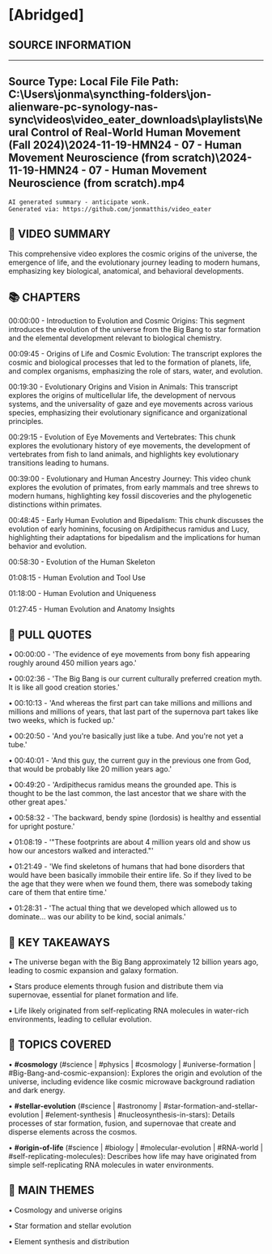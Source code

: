 # [Abridged] 

## SOURCE INFORMATION
--------------------------------------------------
Source Type: Local File
File Path: C:\Users\jonma\syncthing-folders\jon-alienware-pc-synology-nas-sync\videos\video_eater_downloads\playlists\Neural Control of Real-World Human Movement (Fall 2024)\2024-11-19-HMN24 - 07 - Human Movement Neuroscience (from scratch)\2024-11-19-HMN24 - 07 - Human Movement Neuroscience (from scratch).mp4
--------------------------------------------------



    
```
AI generated summary - anticipate wonk.
Generated via: https://github.com/jonmatthis/video_eater
```


📝 VIDEO SUMMARY
--------------------------------------------------
This comprehensive video explores the cosmic origins of the universe, the emergence of life, and the evolutionary journey leading to modern humans, emphasizing key biological, anatomical, and behavioral developments.

📚 CHAPTERS
--------------------------------------------------

00:00:00 - Introduction to Evolution and Cosmic Origins:
 This segment introduces the evolution of the universe from the Big Bang to star formation and the elemental development relevant to biological chemistry.

00:09:45 - Origins of Life and Cosmic Evolution:
 The transcript explores the cosmic and biological processes that led to the formation of planets, life, and complex organisms, emphasizing the role of stars, water, and evolution.

00:19:30 - Evolutionary Origins and Vision in Animals:
 This transcript explores the origins of multicellular life, the development of nervous systems, and the universality of gaze and eye movements across various species, emphasizing their evolutionary significance and organizational principles.

00:29:15 - Evolution of Eye Movements and Vertebrates:
 This chunk explores the evolutionary history of eye movements, the development of vertebrates from fish to land animals, and highlights key evolutionary transitions leading to humans.

00:39:00 - Evolutionary and Human Ancestry Journey:
 This video chunk explores the evolution of primates, from early mammals and tree shrews to modern humans, highlighting key fossil discoveries and the phylogenetic distinctions within primates.

00:48:45 - Early Human Evolution and Bipedalism:
 This chunk discusses the evolution of early hominins, focusing on Ardipithecus ramidus and Lucy, highlighting their adaptations for bipedalism and the implications for human behavior and evolution.

00:58:30 - Evolution of the Human Skeleton

01:08:15 - Human Evolution and Tool Use

01:18:00 - Human Evolution and Uniqueness

01:27:45 - Human Evolution and Anatomy Insights


💬 PULL QUOTES
--------------------------------------------------

• 00:00:00 - 'The evidence of eye movements from bony fish appearing roughly around 450 million years ago.'

• 00:02:36 - 'The Big Bang is our current culturally preferred creation myth. It is like all good creation stories.'

• 00:10:13 - 'And whereas the first part can take millions and millions and millions and millions of years, that last part of the supernova part takes like two weeks, which is fucked up.'

• 00:20:50 - 'And you're basically just like a tube. And you're not yet a tube.'

• 00:40:01 - 'And this guy, the current guy in the previous one from God, that would be probably like 20 million years ago.'

• 00:49:20 - 'Ardipithecus ramidus means the grounded ape. This is thought to be the last common, the last ancestor that we share with the other great apes.'

• 00:58:32 - 'The backward, bendy spine (lordosis) is healthy and essential for upright posture.'

• 01:08:19 - '"These footprints are about 4 million years old and show us how our ancestors walked and interacted."'

• 01:21:49 - 'We find skeletons of humans that had bone disorders that would have been basically immobile their entire life. So if they lived to be the age that they were when we found them, there was somebody taking care of them that entire time.'

• 01:28:31 - 'The actual thing that we developed which allowed us to dominate... was our ability to be kind, social animals.'


🎯 KEY TAKEAWAYS
--------------------------------------------------

• The universe began with the Big Bang approximately 12 billion years ago, leading to cosmic expansion and galaxy formation.

• Stars produce elements through fusion and distribute them via supernovae, essential for planet formation and life.

• Life likely originated from self-replicating RNA molecules in water-rich environments, leading to cellular evolution.

🤔 TOPICS COVERED
--------------------------------------------------

• **#cosmology**
 	(#science | #physics | #cosmology | #universe-formation | #Big-Bang-and-cosmic-expansion):
		 Explores the origin and evolution of the universe, including evidence like cosmic microwave background radiation and dark energy.

• **#stellar-evolution**
 	(#science | #astronomy | #star-formation-and-stellar-evolution | #element-synthesis | #nucleosynthesis-in-stars):
		 Details processes of star formation, fusion, and supernovae that create and disperse elements across the cosmos.

• **#origin-of-life**
 	(#science | #biology | #molecular-evolution | #RNA-world | #self-replicating-molecules):
		 Describes how life may have originated from simple self-replicating RNA molecules in water environments.


💭 MAIN THEMES
--------------------------------------------------

• Cosmology and universe origins

• Star formation and stellar evolution

• Element synthesis and distribution
